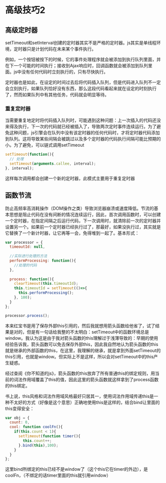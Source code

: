 # 高级技巧2
## 高级定时器

setTimeout和setInterval创建的定时器其实不是严格的定时器。js其实是单线程环境，定时器只是计划代码在未来某个事件执行。

例如，一个按钮被按下的时候，它的事件处理程序就会被添加到执行队列里面，并在下一个可能的时间执行；接收到Ajax响应时，回调函数就会被添加到队列里面。js中没有任何代码时立刻执行的，只有尽快执行。

定时器也是如此，在设定的时间过去后将代码插入队列，但是代码进入队列不一定会立刻执行，如果队列恰好没有东西，那么这段代码看起来就在设定的时刻执行了，然而如果队列中有其他任务，代码就会明显等待。

### 重复定时器

当需要重复地定时将代码插入队列时，可能遇到这种问题：上一次插入的代码还没来得及执行，下一次的代码就已经被插入了，导致两次定时事件连续运行。为了避免这种问题，js引擎会在队列中没有该定时器的任何代码时，才将定时器代码添加到队列。这将导致某些间隔会被跳过以及多个定时器的代码执行间隔可能比预期的小。为了避免，可以链式调用setTimeout

```js
setTimeout(function(){
  // 处理
  setTimeout(arguments.callee, interval);
}, interval);
```

这样每次调用都会创建一个新的定时器，此模式主要用于重复定时器

## 函数节流

防止高频率高消耗操作（DOM操作之类）导致浏览器崩溃或速度降低。节流的基本思想是阻止代码在没有间断的情况连续运行，因此，首次调用函数时，可以创建一个定时器，在指定间隔之后运行代码，下一次调用时，就清除前一次的定时器并设置另一个。如果前一个定时器已经执行过了，那最好，如果没执行过，其实就是它替换了一个新计时器，让它再等一会，免得堆到一起了。基本形式：

```js
var processor = {
  timeoutId: null,
  
  //实际进行处理的方法
  performProcessing: function(){
    //处理的代码
  },
  
  process: function(){
    clearTimeout(this.timeoutId);
    this.timeoutId = setTimeout(()=>{
      this.performProcessing();
    }, 100);
  }
};

processor.process();
```

本来红宝书是用了保存外部this引用的，然后我就想用箭头函数给他省了，试了结果是对的，但是有一句话给我整的不太明白：setTimeout中的函数环境总是window。我认为这是由于我对箭头函数的this理解过于浅薄导致的：早期的使用经验告诉我，箭头函数可以免去保存外部this，因此我自然地认为箭头函数的this就是继承的外部函数的this，在这里，我理解的继承，就是拿到外面setTimeout的this引用，也就是window。但实际上不是这样，所以会对setTimeout中的this产生疑惑。

经过查阅《你不知道的js》，箭头函数的this放弃了所有普通this的绑定规则，用当前的词法作用域覆盖了this的值，因此这里的箭头函数就这样拿到了process函数的this绑定。

书上说，this风格和词法作用域风格最好只居其一，使用词法作用域传递this是一种不太好的方式（好像是这个意思）正确地使用this是这样的，结合bind让里面的this变得安全：

```js
var obj = {
  count: 0,
  cool: function coolFn(){
    if(this.count < 1){
      setTimeout(function timer(){
        this.count++;
      }.bind(this),100);
    }
  }
};
```

这里bind所绑定的this已经不是window了（这个this它在timer的外边），是coolFn，（不绑定的话timer里面的this就引用window）

